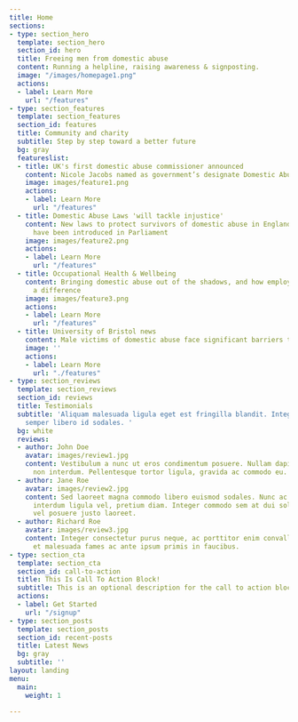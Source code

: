 ```yaml
---
title: Home
sections:
- type: section_hero
  template: section_hero
  section_id: hero
  title: Freeing men from domestic abuse
  content: Running a helpline, raising awareness & signposting.
  image: "/images/homepage1.png"
  actions:
  - label: Learn More
    url: "/features"
- type: section_features
  template: section_features
  section_id: features
  title: Community and charity
  subtitle: Step by step toward a better future
  bg: gray
  featureslist:
  - title: UK's first domestic abuse commissioner announced
    content: Nicole Jacobs named as government’s designate Domestic Abuse Commissioner
    image: images/feature1.png
    actions:
    - label: Learn More
      url: "/features"
  - title: Domestic Abuse Laws 'will tackle injustice'
    content: New laws to protect survivors of domestic abuse in England and Wales
      have been introduced in Parliament
    image: images/feature2.png
    actions:
    - label: Learn More
      url: "/features"
  - title: Occupational Health & Wellbeing
    content: Bringing domestic abuse out of the shadows, and how employers can make
      a difference
    image: images/feature3.png
    actions:
    - label: Learn More
      url: "/features"
  - title: University of Bristol news
    content: Male victims of domestic abuse face significant barriers to getting help
    image: ''
    actions:
    - label: Learn More
      url: "./features"
- type: section_reviews
  template: section_reviews
  section_id: reviews
  title: Testimonials
  subtitle: 'Aliquam malesuada ligula eget est fringilla blandit. Integer finibus
    semper libero id sodales. '
  bg: white
  reviews:
  - author: John Doe
    avatar: images/review1.jpg
    content: Vestibulum a nunc ut eros condimentum posuere. Nullam dapibus quis nunc
      non interdum. Pellentesque tortor ligula, gravida ac commodo eu.
  - author: Jane Roe
    avatar: images/review2.jpg
    content: Sed laoreet magna commodo libero euismod sodales. Nunc ac libero convallis,
      interdum ligula vel, pretium diam. Integer commodo sem at dui sollicitudin,
      vel posuere justo laoreet.
  - author: Richard Roe
    avatar: images/review3.jpg
    content: Integer consectetur purus neque, ac porttitor enim convallis vitae. Interdum
      et malesuada fames ac ante ipsum primis in faucibus.
- type: section_cta
  template: section_cta
  section_id: call-to-action
  title: This Is Call To Action Block!
  subtitle: This is an optional description for the call to action block.
  actions:
  - label: Get Started
    url: "/signup"
- type: section_posts
  template: section_posts
  section_id: recent-posts
  title: Latest News
  bg: gray
  subtitle: ''
layout: landing
menu:
  main:
    weight: 1

---
```

